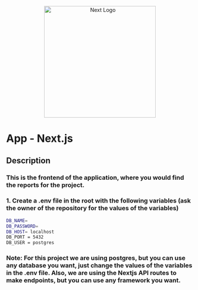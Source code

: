 <p align="center">
  <a href="https://nextjs.org/docs" target="blank"><img src="https://upload.wikimedia.org/wikipedia/commons/8/8e/Nextjs-logo.svg" width="300" alt="Next Logo" /></a>
</p>

# App - Next.js

## Description
### This is the frontend of the application, where you would find the reports for the project.

### 1. Create a .env file in the root with the following variables (ask the owner of the repository for the values of the variables)
```bash
DB_NAME= 
DB_PASSWORD= 
DB_HOST= localhost
DB_PORT = 5432
DB_USER = postgres
```

### Note: For this project we are using postgres, but you can use any database you want, just change the values of the variables in the .env file. Also, we are using the Nextjs API routes to make endpoints, but you can use any framework you want.
